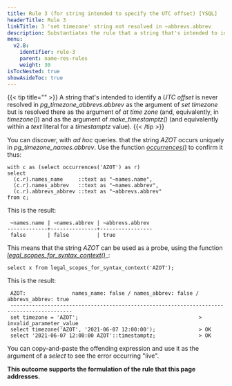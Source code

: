 ```yaml
---
title: Rule 3 (for string intended to specify the UTC offset) [YSQL]
headerTitle: Rule 3 
linkTitle: 3 'set timezone' string not resolved in ~abbrevs.abbrev
description: Substantiates the rule that a string that's intended to identify a UTC offset is never resolved in pg_timezone_abbrevs.abbrev as the argument of 'set timezone' but is resolved there as the argument of 'timezone()' and within a 'text' literal for a 'timestamptz' value. [YSQL]
menu:
  v2.8:
    identifier: rule-3
    parent: name-res-rules
    weight: 30
isTocNested: true
showAsideToc: true
---
```


{{< tip title="" >}}
A string that's intended to identify a _UTC offset_ is never resolved in _pg_timezone_abbrevs.abbrev_ as the argument of _set timezone_ but is resolved there as the argument of _at time zone_ (and, equivalently, in _timezone()_) and as the argument of _make_timestamptz()_ (and equivalently within a _text_ literal for a _timestamptz_ value).
{{< /tip >}}

You can discover, with _ad hoc_ queries. that the string _AZOT_ occurs uniquely in _pg_timezone_names.abbrev_. Use the function [_occurrences()_](../helper-functions/#function-occurrences-string-in-text) to confirm it thus:

```plpgsql
with c as (select occurrences('AZOT') as r)
select
  (c.r).names_name     ::text as "~names.name",
  (c.r).names_abbrev   ::text as "~names.abbrev",
  (c.r).abbrevs_abbrev ::text as "~abbrevs.abbrev"
from c;
```

This is the result:

```output
 ~names.name | ~names.abbrev | ~abbrevs.abbrev 
-------------+---------------+-----------------
 false       | false         | true
```

This means that the string _AZOT_ can be used as a probe, using the function [_legal_scopes_for_syntax_context()_](../helper-functions/#function-legal-scopes-for-syntax-context-string-in-text)_:

```plpgsql
select x from legal_scopes_for_syntax_context('AZOT');
```

This is the result:

```output
 AZOT:               names_name: false / names_abbrev: false / abbrevs_abbrev: true
 ------------------------------------------------------------------------------------------
 set timezone = 'AZOT';                                       > invalid_parameter_value
 select timezone('AZOT', '2021-06-07 12:00:00');              > OK
 select '2021-06-07 12:00:00 AZOT'::timestamptz;              > OK
```

You can copy-and-paste the offending expression and use it as the argument of a _select_ to see the error occurring "live".

**This outcome supports the formulation of the rule that this page addresses.**
